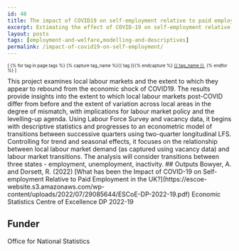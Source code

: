 ```yaml
---
id: 48
title: The impact of COVID19 on self-employment relative to paid employment
excerpt: Estimating the effect of COVID-19 on self-employment relative to employee employment.
layout: posts
tags: [employment-and-welfare,modelling-and-descriptives]
permalink: /impact-of-covid19-on-self-employment/
---
```

<div>
  <p style="font-size:.7em;">
    [
    {% for tag in page.tags %}
      {% capture tag_name %}{{ tag }}{% endcapture %}
      <a href="/{{ tag_name }}"><nobr>{{ tag_name }}</nobr>&nbsp;</a>
    {% endfor %}
    ]
  </p>
</div>
This project examines local labour markets and the extent to which they appear to rebound from the economic shock of COVID19.  The results provide insights into the extent to which local labour markets post-COVID differ from before and the extent of variation across local areas in the degree of mismatch, with implications for labour market policy and the levelling-up agenda.  Using Labour Force Survey and vacancy data, it begins with descriptive statistics and progresses to an econometric model of transitions between successive quarters using two-quarter longitudinal LFS.  Controlling for trend and seasonal effects, it focuses on the relationship between local labour market demand (as captured using vacancy data) and labour market transitions.  The analysis will consider transitions between three states - employment, unemployment, inactivity.  
## Outputs
Bowyer, A. and Dorsett, R. (2022) [What has been the Impact of COVID-19 on Self-employment Relative to Paid Employment in the UK?](https://escoe-website.s3.amazonaws.com/wp-content/uploads/2022/07/29085644/ESCoE-DP-2022-19.pdf) Economic Statistics Centre of Excellence DP 2022-19

## Funder
Office for National Statistics
